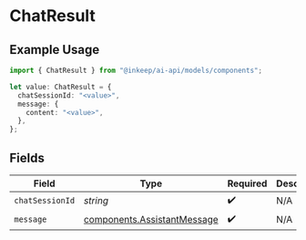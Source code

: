 # ChatResult

## Example Usage

```typescript
import { ChatResult } from "@inkeep/ai-api/models/components";

let value: ChatResult = {
  chatSessionId: "<value>",
  message: {
    content: "<value>",
  },
};
```

## Fields

| Field                                                                      | Type                                                                       | Required                                                                   | Description                                                                |
| -------------------------------------------------------------------------- | -------------------------------------------------------------------------- | -------------------------------------------------------------------------- | -------------------------------------------------------------------------- |
| `chatSessionId`                                                            | *string*                                                                   | :heavy_check_mark:                                                         | N/A                                                                        |
| `message`                                                                  | [components.AssistantMessage](../../models/components/assistantmessage.md) | :heavy_check_mark:                                                         | N/A                                                                        |